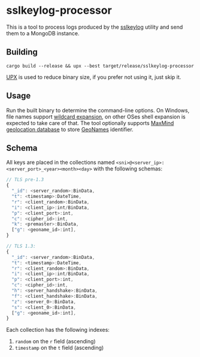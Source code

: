 # sslkeylog-processor
This is a tool to process logs produced by the [sslkeylog](https://github.com/drivenet/sslkeylog) utility and send them to a MongoDB instance.

## Building
`cargo build --release && upx --best target/release/sslkeylog-processor`

[UPX](https://github.com/upx/upx) is used to reduce binary size, if you prefer not using it, just skip it.

## Usage
Run the built binary to determine the command-line options.
On Windows, file names support [wildcard expansion](https://docs.rs/glob/), on other OSes shell expansion is expected to take care of that.
The tool optionally supports [MaxMind geolocation database](https://www.maxmind.com/en/geoip2-databases) to store [GeoNames](https://www.geonames.org/) identifier.

## Schema
All keys are placed in the collections named `<sni>@<server_ip>:<server_port>_<year><month><day>` with the following schemas:
```javascript
// TLS pre-1.3
{
  "_id": <server_random>:BinData,
  "t": <timestamp>:DateTime,
  "r": <client_random>:BinData,
  "i": <client_ip>:int/BinData,
  "p": <client_port>:int,
  "c": <cipher_id>:int,
  "k": <premaster>:BinData,
  ["g": <geoname_id>:int],
}

// TLS 1.3:
{
  "_id": <server_random>:BinData,
  "t": <timestamp>:DateTime,
  "r": <client_random>:BinData,
  "i": <client_ip>:int/BinData,
  "p": <client_port>:int,
  "c": <cipher_id>:int,
  "h": <server_handshake>:BinData,
  "f": <client_handshake>:BinData,
  "z": <server_0>:BinData,
  "s": <client_0>:BinData,
  ["g": <geoname_id>:int],
}
```

Each collection has the following indexes:
1. `random` on the `r` field (ascending)
2. `timestamp` on the `t` field (ascending)
